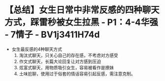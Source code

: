# 【总结】女生日常中非常反感的四种聊天方式，踩雷秒被女生拉黑 - P1：4-4华强 - 7情子 - BV1j3411H74d

-   女生最反感的4种聊天方式
    1.  淘汰式聊天，只关心自己的存在感，不考虑对方感受
    2.  作文式聊天，长篇大论回复让对方感到压迫
    3.  炫富式聊天，用物质吸引女生，容易被看作是撩妹
    4.  土味尬聊，使用过于俗套的情话容易引起反感，需注意克制。